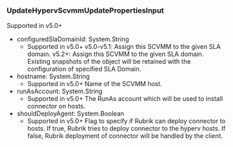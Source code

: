 ### UpdateHypervScvmmUpdatePropertiesInput
Supported in v5.0+

- configuredSlaDomainId: System.String
  - Supported in v5.0+
      v5.0-v5.1: Assign this SCVMM to the given SLA domain.
      v5.2+: Assign this SCVMM to the given SLA domain. Existing snapshots of the object will be retained with the configuration of specified SLA Domain.
- hostname: System.String
  - Supported in v5.0+
      Name of the SCVMM host.
- runAsAccount: System.String
  - Supported in v5.0+
      The RunAs account which will be used to install connector on hosts.
- shouldDeployAgent: System.Boolean
  - Supported in v5.0+
      Flag to specify if Rubrik can deploy connector to hosts. If true, Rubrik tries to deploy connector to the hyperv hosts. If false, Rubrik deployment of connector will be handled by the client.
